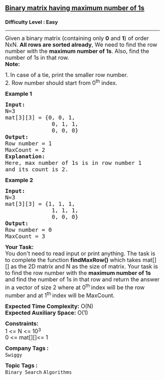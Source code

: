 <h2><a href="https://www.geeksforgeeks.org/problems/binary-matrix-having-maximum-number-of-1s--170647/1?page=1&company=Swiggy&sortBy=latest">Binary matrix having maximum number of 1s</a></h2><h3>Difficulty Level : Easy</h3><hr><div class="problems_problem_content__Xm_eO"><p><span style="font-size:18px">Given a binary matrix (containing only <strong>0</strong> and <strong>1</strong>) of order NxN. <strong>All rows are sorted already</strong>, We need to find the row number with the <strong>maximum number of 1s</strong>. Also, find the number of 1s in that row.<br>
<strong>Note:</strong></span></p>

<p><span style="font-size:18px">1.<strong>&nbsp;</strong>In case of a tie, print the smaller row number.<br>
2. Row number should start from 0<sup>th</sup> index.</span></p>

<p><strong><span style="font-size:18px">Example 1</span></strong></p>

<pre><span style="font-size:18px"><strong>Input:
</strong>N=3
mat[3][3] = {0, 0, 1, 
&nbsp;             0, 1, 1, 
&nbsp;             0, 0, 0}
<strong>Output:</strong>
Row number = 1
MaxCount = 2</span>
<strong><span style="font-size:18px">Explanation:</span></strong>
<span style="font-size:18px">Here, max number of 1s is in row number 1
and its count is 2.</span></pre>

<p><span style="font-size:18px"><strong>Example 2</strong></span></p>

<pre><span style="font-size:18px"><strong>Input:
</strong>N=3
mat[3][3] = {1, 1, 1, 
&nbsp;             1, 1, 1, 
&nbsp;             0, 0, 0}
<strong>Output:</strong>
Row number = 0
MaxCount = 3</span></pre>

<p><span style="font-size:18px"><strong>Your Task:</strong><br>
You don't need to read input or print anything. The task is to complete the function <strong>findMaxRow()</strong> which takes mat[][] as the 2D matrix and&nbsp;N as the size of matrix. Your task is to find the row number with the <strong>maximum number of 1s </strong>and&nbsp;find the number of 1s in that row and return the answer in a vector of size 2 where at 0<sup>th&nbsp;</sup>index will be&nbsp;the row number and at 1<sup>th&nbsp;</sup>index will be MaxCount.</span></p>

<p><span style="font-size:18px"><strong>Expected Time Complexity:</strong> O(N)<br>
<strong>Expected Auxiliary Space:</strong> O(1)</span></p>

<p><span style="font-size:18px"><strong>Constraints:</strong><br>
1 &lt;= N&nbsp;&lt;= 10</span><sup><span style="font-size:15px">3</span></sup><br>
<span style="font-size:18px">0 &lt;= mat[][]&lt;= 1</span></p>
</div><p><span style=font-size:18px><strong>Company Tags : </strong><br><code>Swiggy</code>&nbsp;<br><p><span style=font-size:18px><strong>Topic Tags : </strong><br><code>Binary Search</code>&nbsp;<code>Algorithms</code>&nbsp;